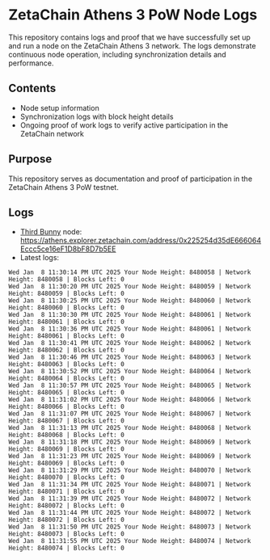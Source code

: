 # ZetaChain Athens 3 PoW Node Logs
This repository contains logs and proof that we have successfully set up and run a node on the ZetaChain Athens 3 network. The logs demonstrate continuous node operation, including synchronization details and performance.

## Contents
- Node setup information
- Synchronization logs with block height details
- Ongoing proof of work logs to verify active participation in the ZetaChain network

## Purpose
This repository serves as documentation and proof of participation in the ZetaChain Athens 3 PoW testnet.

## Logs

- [Third Bunny](https://thirdbunny.xyz/) node: https://athens.explorer.zetachain.com/address/0x225254d35dE666064Eccc5ce16eF1D8bF8D7b5EE
- Latest logs:
```
Wed Jan  8 11:30:14 PM UTC 2025 Your Node Height: 8480058 | Network Height: 8480058 | Blocks Left: 0
Wed Jan  8 11:30:20 PM UTC 2025 Your Node Height: 8480059 | Network Height: 8480059 | Blocks Left: 0
Wed Jan  8 11:30:25 PM UTC 2025 Your Node Height: 8480060 | Network Height: 8480060 | Blocks Left: 0
Wed Jan  8 11:30:30 PM UTC 2025 Your Node Height: 8480061 | Network Height: 8480061 | Blocks Left: 0
Wed Jan  8 11:30:36 PM UTC 2025 Your Node Height: 8480061 | Network Height: 8480061 | Blocks Left: 0
Wed Jan  8 11:30:41 PM UTC 2025 Your Node Height: 8480062 | Network Height: 8480062 | Blocks Left: 0
Wed Jan  8 11:30:46 PM UTC 2025 Your Node Height: 8480063 | Network Height: 8480063 | Blocks Left: 0
Wed Jan  8 11:30:52 PM UTC 2025 Your Node Height: 8480064 | Network Height: 8480064 | Blocks Left: 0
Wed Jan  8 11:30:57 PM UTC 2025 Your Node Height: 8480065 | Network Height: 8480065 | Blocks Left: 0
Wed Jan  8 11:31:02 PM UTC 2025 Your Node Height: 8480066 | Network Height: 8480066 | Blocks Left: 0
Wed Jan  8 11:31:07 PM UTC 2025 Your Node Height: 8480067 | Network Height: 8480067 | Blocks Left: 0
Wed Jan  8 11:31:13 PM UTC 2025 Your Node Height: 8480068 | Network Height: 8480068 | Blocks Left: 0
Wed Jan  8 11:31:18 PM UTC 2025 Your Node Height: 8480069 | Network Height: 8480069 | Blocks Left: 0
Wed Jan  8 11:31:23 PM UTC 2025 Your Node Height: 8480069 | Network Height: 8480069 | Blocks Left: 0
Wed Jan  8 11:31:29 PM UTC 2025 Your Node Height: 8480070 | Network Height: 8480070 | Blocks Left: 0
Wed Jan  8 11:31:34 PM UTC 2025 Your Node Height: 8480071 | Network Height: 8480071 | Blocks Left: 0
Wed Jan  8 11:31:39 PM UTC 2025 Your Node Height: 8480072 | Network Height: 8480072 | Blocks Left: 0
Wed Jan  8 11:31:44 PM UTC 2025 Your Node Height: 8480072 | Network Height: 8480072 | Blocks Left: 0
Wed Jan  8 11:31:50 PM UTC 2025 Your Node Height: 8480073 | Network Height: 8480073 | Blocks Left: 0
Wed Jan  8 11:31:55 PM UTC 2025 Your Node Height: 8480074 | Network Height: 8480074 | Blocks Left: 0
```
